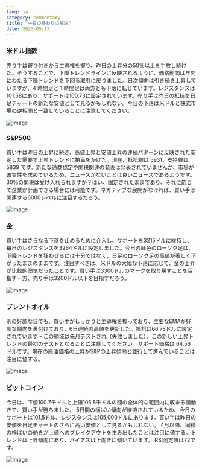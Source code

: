 ```yaml
---
lang: ja
category: commentary
title: "一日の終わりの解説"
date: 2025-05-13
---
```


### 米ドル指数

売り手は寄り付きから主導権を握り、昨日の上昇分の50％以上を手放し続けた。そうすることで、下降トレンドラインに反映されるように、価格動向は年間にわたる下降トレンドを下回る取引に戻りました。日次傾向は引き続き上昇していますが、4 時間足と 1 時間足は両方とも下落に転じています。レジスタンスは101.58にあり、サポートは100.73に設定されています。売り手は昨日の抵抗を日足チャートの新たな安値として見るかもしれない。今日の下落は米ドルと株式市場の逆相関と一致していることに注意してください。

![Image](https://markleighedu.github.io/img/May-2025/13-May-2025/usdindex.jpg)

### S&P500

買い手は昨日の上昇に続き、高値上昇と安値上昇の連続パターンに反映された安定した需要で上昇トレンドに拍車をかけた。現在、抵抗線は 5931、支持線は 5839 です。新たな通商協定や関税関連の発表は発表されていませんが、市場が確実性を求めているため、ニュースがないことは良いニュースであるようです。 30％の関税は受け入れられますか？はい、固定されたままであり、それに応じて企業が計画できる場合には可能です。ネガティブな展開がなければ、買い手は関連する6000レベルに注目するだろう。

![Image](https://markleighedu.github.io/img/May-2025/13-May-2025/sp500.jpg)

### 金

買い手はさらなる下落を止めるために介入し、サポートを3215ドルに維持し、毎日のレジスタンスを3264ドルに設定しました。今日の緑色のローソク足は、下降トレンドを狂わせるには十分ではなく、日足のローソク足の高値が著しく下がったままのままです。注目すべきは、米ドルの大幅な下落に応じて、金の上昇が比較的弱気だったことです。買い手は3300ドルのマークを取り戻すことを目指す一方、売り手は3200ドル以下を目指すだろう。

![Image](https://markleighedu.github.io/img/May-2025/13-May-2025/gold.jpg)

### ブレントオイル

別の好調な日でも、買い手がしっかりと主導権を握っており、主要なEMAが好調な傾向を裏付けており、6日連続の高値を更新した。抵抗は66.78ドルに設定されています - この領域は先月テストされ（失敗しました）、この新しい上昇トレンドの最初のテストとなることに注意してください。サポート価格は 64.56 ドルです。現在の原油価格の上昇がS&Pの上昇傾向と並行して進んでいることは注目に値する。 

![Image](https://markleighedu.github.io/img/May-2025/13-May-2025/brentoil.jpg)

### ビットコイン

今日は、下値100.7千ドルと上値105.8千ドルの間の全体的な範囲内に収まる値動きで、買い手が勝ちました。 5日間の横ばい傾向が維持されているため、今日のサポートは101.5ドル、レジスタンスは105,000ドルにあります。買い手は昨日の安値を日足チャートのさらに高い安値として見るかもしれない。 4月以降、同様の横ばいの動きが上値へのブレイクアウトを生み出したことは注目に値する。トレンドは上昇傾向にあり、バイアスは上向きに傾いています。 RSI測定値は72です。 

![Image](https://markleighedu.github.io/img/May-2025/13-May-2025/bitcoin.jpg)

